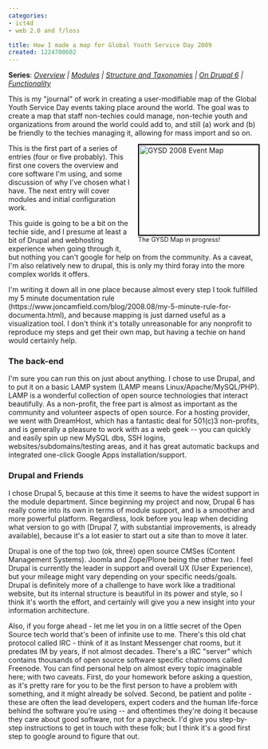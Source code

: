 ```yaml
---
categories:
- ict4d
- web 2.0 and f/loss

title: How I made a map for Global Youth Service Day 2009
created: 1224700602
---
```

<p><strong>Series</strong>: <em><a href="">Overview</a> | <a href="https://www.joncamfield.com/blog/2008.10/drupal-and-maps-ii-modules-in-1.html">Modules</a> | <a href="https://www.joncamfield.com/blog/2008.11/drupal-and-maps-iii-getting-di.html">Structure and Taxonomies</a> | <a href="https://joncamfield.com/blog/2008.12/drupal-mapping-iii5-moving-up.html">On Drupal 6</a> | <a href="https://joncamfield.com/blog/2008.12/drupal-mapping-iv-filtering-an.html">Functionality</a></em></p>

<p>This is my "journal" of work in creating a user-modifiable map of the Global Youth Service Day events taking place around the world.  The goal was to create a map that staff non-techies could manage, non-techie youth and organizations from around the world could add to, and still (a) work and (b) be friendly to the techies managing it, allowing for mass import and so on.</p>

<div style="float: right; margin-left: 10px; margin-bottom: 10px;"><img alt="GYSD 2008 Event Map" src="/images/gysdmap.jpg" style="border: 2px solid black; width: 240px; height: 180px;"></a><br><span style="font-size: 0.9em; margin-top: 0px;">The GYSD Map in progress!</span></div>

<p>This is the first part of a series of entries (four or five probably).  This first one covers the overview and core software I'm using, and some discussion of why I've chosen what I have.  The next entry will cover modules and initial configuration work.</p>

<p>This guide is going to be a bit on the techie side, and I presume at least a bit of Drupal and webhosting experience when going through it, but nothing you can't google for help on from the community.  As a caveat, I'm also relatively new to drupal, this is only my third foray into the more complex worlds it offers.</p>

<p>I'm writing it down all in one place because almost every step I took fulfilled my 5 minute documentation rule (https://www.joncamfield.com/blog/2008.08/my-5-minute-rule-for-documenta.html), and because mapping is just darned useful as a visualization tool.  I don't think it's totally unreasonable for any nonprofit to reproduce my steps and get their own map, but having a techie on hand would certainly help.  <br />
</p>
                           </div>
                           <div id="more" class="entry-more">
                              <h3>The back-end</h3>

<p>I'm sure you can run this on just about anything.  I chose to use Drupal, and to put it on a basic LAMP system (LAMP means Linux/Apache/MySQL/PHP).  LAMP is a wonderful collection of open source technologies that interact beautifully.  As a non-profit, the free part is almost as important as the community and volunteer aspects of open source.  For a hosting provider, we went with DreamHost, which has a fantastic deal for 501(c)3 non-profits, and is generally a pleasure to work with as a web geek -- you can quickly and easily spin up new MySQL dbs, SSH logins, websites/subdomains/testing areas, and it has great automatic backups and integrated one-click Google Apps installation/support.</p>

<h3>Drupal and Friends</h3>
I chose Drupal 5, because at this time it seems to have the widest support in the module department.  Since beginning my project and now, Drupal 6 has really come into its own in terms of module support, and is a smoother and more powerful platform.  Regardless, look before you leap when deciding what version to go with (Drupal 7, with substantial improvements, is already available), because it's a lot easier to start out a site than to move it later.

<p>Drupal is one of the top two (ok, three) open source CMSes (Content Management Systems).  Joomla and Zope/Plone being the other two.  I feel Drupal is currently the leader in support and overall UX (User Experience), but your mileage might vary depending on your specific needs/goals.  Drupal is definitely more of a challenge to have work like a traditional website, but its internal structure is beautiful in its power and style, so I think it's worth the effort, and certainly will give you a new insight into your information architecture.</p>

<p>Also, if you forge ahead - let me let you in on a little secret of the Open Source tech world that's been of infinite use to me.  There's this old chat protocol called IRC - think of it as Instant Messenger chat rooms, but it predates IM by years, if not almost decades.  There's a IRC "server" which contains thousands of open source software specific chatrooms called Freenode.  You can find personal help on almost every topic imaginable here; with two caveats. First, do your homework before asking a question, as it's pretty rare for you to be the first person to have a problem with something, and it might already be solved.  Second, be patient and polite - these are often the lead developers, expert coders and the human life-force behind the software you're using -- and oftentimes they're doing it because they care about good software, not for a paycheck.  I'd give you step-by-step instructions to get in touch with these folk; but I think it's a good first step to google around to figure that out.</p>
